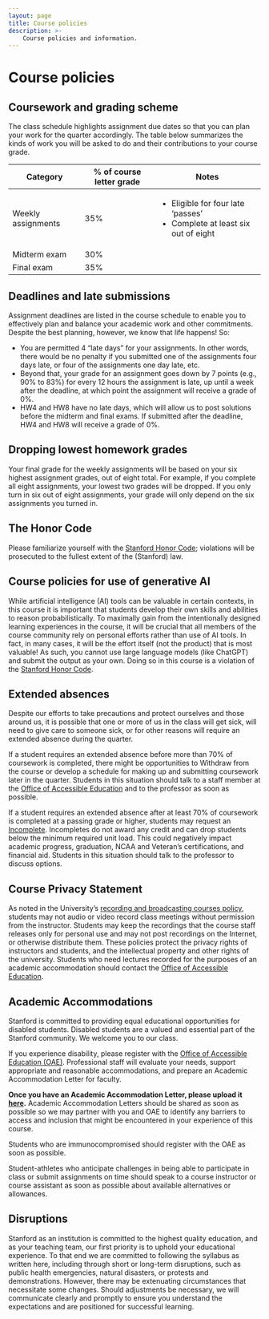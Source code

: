 ```yaml
---
layout: page
title: Course policies
description: >-
    Course policies and information.
---
```


# Course policies

## Coursework and grading scheme

The class schedule highlights assignment due dates so that you can plan your work for the quarter accordingly. The table below summarizes the kinds of work you will be asked to do and their contributions to your course grade.

| Category             | % of course letter grade | Notes                                         |
|----------------------|--------------------------|-----------------------------------------------|
| Weekly assignments   | 35%                      | <ul><li>Eligible for four late ‘passes’</li><li>Complete at least six out of eight</li></ul>|
| Midterm exam         | 30%                      |                                               |
| Final exam           | 35%                      |                                               |


## Deadlines and late submissions
Assignment deadlines are listed in the course schedule to enable you to effectively plan and balance your academic work and other commitments. Despite the best planning, however, we know that life happens! So:
- You are permitted 4 “late days” for your assignments. In other words, there would be no penalty if you submitted one of the assignments four days late, or four of the assignments one day late, etc.
- Beyond that, your grade for an assignment goes down by 7 points (e.g., 90% to 83%) for every 12 hours the assignment is late, up until a week after the deadline, at which point the assignment will receive a grade of 0%.
- HW4 and HW8 have no late days, which will allow us to post solutions before the midterm and final exams. If submitted after the deadline, HW4 and HW8 will receive a grade of 0%.

## Dropping lowest homework grades
Your final grade for the weekly assignments will be based on your six highest assignment grades, out of eight total. For example, if you complete all eight assignments, your lowest two grades will be dropped. If you only turn in six out of eight assignments, your grade will only depend on the six assignments you turned in.

## The Honor Code
Please familiarize yourself with the [Stanford Honor Code](honorcode.stanford.edu); violations will be prosecuted to the fullest extent of the (Stanford) law.

## Course policies for use of generative AI
While artificial intelligence (AI) tools can be valuable in certain contexts, in this course it is important that students develop their own skills and abilities to reason probabilistically. To maximally gain from the intentionally designed learning experiences in the course, it will be crucial that all members of the course community rely on personal efforts rather than use of AI tools. In fact, in many cases, it will be the effort itself (not the product) that is most valuable!
As such, you cannot use large language models (like ChatGPT) and submit the output as your own. Doing so in this course is a violation of the [Stanford Honor Code](honorcode.stanford.edu).


## Extended absences
Despite our efforts to take precautions and protect ourselves and those around us, it is possible that one or more of us in the class will get sick, will need to give care to someone sick, or for other reasons will require an extended absence during the quarter.  

If a student requires an extended absence before more than 70% of coursework is completed, there might be opportunities to Withdraw from the course or develop a schedule for making up and submitting coursework later in the quarter. Students in this situation should talk to a staff member at the [Office of Accessible Education](https://oae.stanford.edu/students) and to the professor as soon as possible.  

If a student requires an extended absence after at least 70% of coursework is completed at a passing grade or higher, students may request an [Incomplete](https://studentservices.stanford.edu/my-academics/evaluations-exams-grades/grades/general-university-grading-system#incomplete-grades). Incompletes do not award any credit and can drop students below the minimum required unit load. This could negatively impact academic progress, graduation, NCAA and Veteran’s certifications, and financial aid. Students in this situation should talk to the professor to discuss options.

## Course Privacy Statement
As noted in the University’s [recording and broadcasting courses policy](https://bulletin.stanford.edu/academic-polices/courses/recording-lectures), students may not audio or video record class meetings without permission from the instructor. Students may keep the recordings that the course staff releases only for personal use and may not post recordings on the Internet, or otherwise distribute them. These policies protect the privacy rights of instructors and students, and the intellectual property and other rights of the university. Students who need lectures recorded for the purposes of an academic accommodation should contact the [Office of Accessible Education](https://oae.stanford.edu/students). 

## Academic Accommodations

Stanford is committed to providing equal educational opportunities for disabled students. Disabled students are a valued and essential part of the Stanford community. We welcome you to our class.  

If you experience disability, please register with the [Office of Accessible Education (OAE)](oae.stanford.edu). Professional staff will evaluate your needs, support appropriate and reasonable accommodations, and prepare an Academic Accommodation Letter for faculty.  

**Once you have an Academic Accommodation Letter, please upload it [here](https://www.dropbox.com/request/Oz8AP1C00CaVbKy5Hi2N).** Academic Accommodation Letters should be shared as soon as possible so we may partner with you and OAE to identify any barriers to access and inclusion that might be encountered in your experience of this course.  

Students who are immunocompromised should register with the OAE as soon as possible.  

Student-athletes who anticipate challenges in being able to participate in class or submit assignments on time should speak to a course instructor or course assistant as soon as possible about available alternatives or allowances.  

## Disruptions

Stanford as an institution is committed to the highest quality education, and as your teaching team, our first priority is to uphold your educational experience. To that end we are committed to following the syllabus as written here, including through short or long-term disruptions, such as public health emergencies, natural disasters, or protests and demonstrations. However, there may be extenuating circumstances that necessitate some changes. Should adjustments be necessary, we will communicate clearly and promptly to ensure you understand the expectations and are positioned for successful learning.